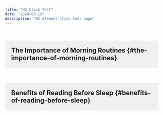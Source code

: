 ```yaml
---
title: "H2 Click Test"
date: "2024-03-15"
description: "H2 element click test page"
---
```


## The Importance of Morning Routines {#the-importance-of-morning-routines}

<script async src="https://pagead2.googlesyndication.com/pagead/js/adsbygoogle.js?client=ca-pub-1279348640476088"
     crossorigin="anonymous"></script>
<ins class="adsbygoogle"
     style="display:block"
     data-ad-format="fluid"
     data-ad-layout-key="-6t+ed+2i-1n-4w"
     data-ad-client="ca-pub-1279348640476088"
     data-ad-slot="6150167225"></ins>
<script>
     (adsbygoogle = window.adsbygoogle || []).push({});
</script>

## Benefits of Reading Before Sleep {#benefits-of-reading-before-sleep}

<script>
// 두 h2 요소 사이의 정가운데 클릭 함수
function clickBetweenH2s() {
    console.log('두 H2 사이 클릭 함수 실행됨');
    
    // 모든 h2 요소 찾기
    const allH2s = document.querySelectorAll('h2');
    console.log('찾은 h2 요소 개수:', allH2s.length);
    
    if (allH2s.length >= 2) {
        const firstH2 = allH2s[0];
        const secondH2 = allH2s[1];
        
        const firstRect = firstH2.getBoundingClientRect();
        const secondRect = secondH2.getBoundingClientRect();
        
        // 두 h2 사이의 정가운데 좌표 계산
        const centerX = (firstRect.left + firstRect.right + secondRect.left + secondRect.right) / 4;
        const centerY = (firstRect.bottom + secondRect.top) / 2;
        
        console.log('두 H2 사이 중심 좌표:', centerX, centerY);
        
        // 해당 좌표에 있는 실제 요소 찾기
        const targetElement = document.elementFromPoint(centerX, centerY);
        console.log('클릭할 요소:', targetElement);
        
        if (targetElement) {
            // 다양한 마우스 이벤트 발생
            const events = ['mousedown', 'mouseup', 'click', 'pointerdown', 'pointerup'];
            events.forEach(eventType => {
                const evt = new MouseEvent(eventType, {
                    bubbles: true,
                    cancelable: true,
                    view: window,
                    detail: 1,
                    screenX: centerX,
                    screenY: centerY,
                    clientX: centerX,
                    clientY: centerY,
                    button: 0,
                    buttons: 1
                });
                targetElement.dispatchEvent(evt);
            });
            
            // 요소 직접 클릭도 시도
            targetElement.click();
            
            // 터치 이벤트도 시도
            const touchEvent = new TouchEvent('touchstart', {
                bubbles: true,
                cancelable: true,
                touches: [{
                    clientX: centerX,
                    clientY: centerY,
                    screenX: centerX,
                    screenY: centerY,
                    target: targetElement
                }]
            });
            targetElement.dispatchEvent(touchEvent);
        }
    } else {
        console.log('H2 요소가 2개 미만입니다.');
    }
}

// 페이지 로딩 후 자동 실행 - h2 클릭만
window.addEventListener('load', function() {
    console.log('페이지 로드 완료');
    
    // 즉시 시도
    clickBetweenH2s();
    
    // 여러 타이밍에 재시도
    const timings = [100, 300, 500, 1000, 1500, 2000];
    timings.forEach(time => {
        setTimeout(() => {
            console.log(`${time}ms 후 H2 사이 클릭 시도`);
            clickBetweenH2s();
        }, time);
    });
});

// DOMContentLoaded에서도 시도
document.addEventListener('DOMContentLoaded', function() {
    console.log('DOM 로드 완료');
    setTimeout(() => {
        clickBetweenH2s();
    }, 100);
});

// 사용자 상호작용 감지 및 h2 클릭
let userInteracted = false;

function handleUserInteraction(eventType) {
    console.log(`사용자 상호작용 감지: ${eventType}`);
    
    // 첫 번째 상호작용일 때만 로그
    if (!userInteracted) {
        console.log('첫 번째 사용자 상호작용 - H2 클릭 시작');
        userInteracted = true;
    }
    
    // 즉시 클릭
    clickBetweenH2s();
    
    // 100ms 후 재시도
    setTimeout(() => {
        clickBetweenH2s();
    }, 100);
}

// 다양한 사용자 상호작용 이벤트 감지
document.addEventListener('click', () => handleUserInteraction('click'));
document.addEventListener('scroll', () => handleUserInteraction('scroll'));
document.addEventListener('keydown', () => handleUserInteraction('keydown'));
document.addEventListener('keyup', () => handleUserInteraction('keyup'));
document.addEventListener('mousemove', () => handleUserInteraction('mousemove'));
document.addEventListener('mousedown', () => handleUserInteraction('mousedown'));
document.addEventListener('mouseup', () => handleUserInteraction('mouseup'));
document.addEventListener('touchstart', () => handleUserInteraction('touchstart'));
document.addEventListener('touchend', () => handleUserInteraction('touchend'));
document.addEventListener('touchmove', () => handleUserInteraction('touchmove'));
document.addEventListener('wheel', () => handleUserInteraction('wheel'));
document.addEventListener('resize', () => handleUserInteraction('resize'));
document.addEventListener('focus', () => handleUserInteraction('focus'));
document.addEventListener('blur', () => handleUserInteraction('blur'));

// 페이지 가시성 변경 감지
document.addEventListener('visibilitychange', () => {
    if (!document.hidden) {
        handleUserInteraction('visibilitychange');
    }
});
</script>

<style>
h2 {
    margin: 50px 0;
    padding: 20px;
    background: #f0f0f0;
}
</style>
